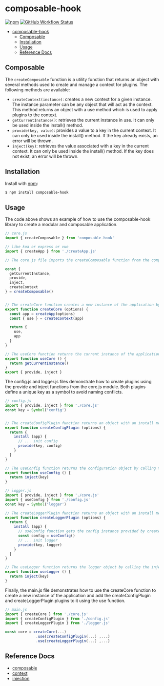 # composable-hook
[![npm](https://img.shields.io/npm/v/composable-hook)](https://www.npmjs.com/package/composable-hook)
[![GitHub Workflow Status](https://img.shields.io/github/actions/workflow/status/josudoey/composable-hook/action.yml)](https://github.com/josudoey/composable-hook/actions)

- [composable-hook](#composable-hook)
  - [Composable](#composable)
  - [Installation](#installation)
  - [Usage](#usage)
  - [Reference Docs](#reference-docs)

## Composable
The `createComposable` function is a utility function that returns an object with several methods used to create and manage a context for plugins. The following methods are available:

- `createContext(instance)`: creates a new context for a given instance. The instance parameter can be any object that will act as the context. This method returns an object with a use method which is used to apply plugins to the context.
- `getCurrentInstance()`: retrieves the current instance in use. It can only be used inside the install() method.
- `provide(key, value)`: provides a value to a key in the current context. It can only be used inside the install() method. If the key already exists, an error will be thrown.
- `inject(key)`: retrieves the value associated with a key in the current context. It can only be used inside the install() method. If the key does not exist, an error will be thrown.

## Installation

Install with [npm](https://www.npmjs.com/):

```sh
$ npm install composable-hook
```

## Usage

The code above shows an example of how to use the composable-hook library to create a modular and composable application.

```mjs
// core.js
import { createComposable } from 'composable-hook'

// like koa or express or vue
import { createApp } from './createApp.js' 

// The core.js file imports the createComposable function from the composable-hook library, which returns a set of functions to create and manage a composable application. It also imports a createApp function from a createApp.js module.

const {
  getCurrentInstance,
  provide,
  inject,
  createContext
} = createComposable()


// The createCore function creates a new instance of the application by calling the createApp function and creating a new context using the createContext function from the createComposable module. It returns an object with a use function to add plugins to the application and an app property to access the application instance.
export function createCore (options) {
  const app = createApp(options)
  const { use } = createContext(app)

  return {
    use,
    app
  }
}

// The useCore function returns the current instance of the application.
export function useCore () {
  return getCurrentInstance()
}
export { provide, inject }
```

The config.js and logger.js files demonstrate how to create plugins using the provide and inject functions from the core.js module. Both plugins define a unique key as a symbol to avoid naming conflicts.

```mjs
// config.js
import { provide, inject } from './core.js'
const key = Symbol('config')


// The createConfigPlugin function returns an object with an install method that initializes the configuration and provides it to the application using the provide function.
export function createConfigPlugin (options) {
  return {
    install (app) {
      // ... init config
      provide(key, config)
    }
  }
}

// The useConfig function returns the configuration object by calling the inject function with the key defined in config.js.
export function useConfig () {
  return inject(key)
}
```

```mjs
// logger.js
import { provide, inject } from './core.js'
import { useConfig } from './config.js'
const key = Symbol('logger')

// The createLoggerPlugin function returns an object with an install method that initializes the logger by accessing the configuration object using the useConfig function and provides it to the application using the provide function.
export function createLoggerPlugin (options) {
  return {
    install (app) {
      // useConfig function gets the config instance provided by createConfigPlugin's install function.
      const config = useConfig()
      // ... init logger
      provide(key, logger)
    }
  }
}

// The useLogger function returns the logger object by calling the inject function with the key defined in logger.js.
export function useLogger () {
  return inject(key)
}
```

Finally, the main.js file demonstrates how to use the createCore function to create a new instance of the application and add the createConfigPlugin and createLoggerPlugin plugins to it using the use function.

```mjs
// main.js
import { createCore } from './core.js'
import { createConfigPlugin } from './config.js'
import { createLoggerPlugin } from './logger.js'

const core = createCore(...)
              .use(createConfigPlugin(...) ,...)
              .use(createLoggerPlugin(...) ,...) 
```

## Reference Docs
- [composable](https://vuejs.org/guide/reusability/composables.html#what-is-a-composable)
- [context](https://github.com/vuejs/core/blob/a0e7dc334356e9e6ffaa547d29e55b34b9b8a04d/packages/runtime-core/src/apiCreateApp.ts#L204)
- [injection](https://github.com/vuejs/core/blob/a0e7dc334356e9e6ffaa547d29e55b34b9b8a04d/packages/runtime-core/src/apiInject.ts#L6)
